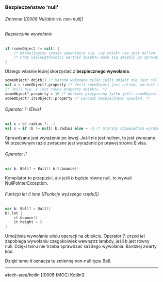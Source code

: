 ### Bezpieczeństwo 'null'

###### Zmienne [[0006 Nullable vs. non-null]]
###### Bezpiecznie wywołanie
```kotlin
if (someObject != null) {
	/* Nienajlepszy sposób upewnienia się, czy obiekt nie jest nullem. */
	/* Przy wielowątkowości wartość obiektu może się zmienić po sprawdzeniu. */
}
```
Dlatego właśnie lepiej skorzystać z **bezpiecznego wywołania**. 
```kotlin
someObject?.doSth() /* Metoda wykonana tylko jeśli obiekt nie jest nullem. */
val x = someObject?.property /* Jeśli someObject jest nullem, wartość x to też null. */
/* Jeśli nie, x jest równe property obiektu. */
someObject?.property = 10 /* Wartość przypisana tylko jeśli someObject nie jest nullem. */ 
someObject?.itsObject?.property /* Łańcuch bezpiecznych wywołań. */
```

###### Operator _?:_ (Elvis)
```kotlin
val x = b?.radius ?: -1 
val x = if (b != null) b.radius else = -1 /* Starszy odpowiednik wyrażenia powyżej. */
```
Sprawdzane jest wyrażenie po lewej. Jeśli nie jest nullem, to jest zwracane. W przeciwnym razie zwracane jest wyrażenie po prawej stronie Elvisa.
###### Operator _!!_
```kotlin
var b: Ball? = Ball() b!!.bounce() 
```
Kompilator to przepuści, ale jeśli _b_ będzie równe null, to wywali NullPointerException. 
###### Funkcja _let_ (i inne [[Funkcje wyższego rzędu]])
```kotlin
var b: Ball? = Ball()
b?.let { 
	it.bounce() 
	it.height = 3
}
```

Umożliwia wywołanie wielu operacji na obiekcie. Operator _?._ przed _let_ zapobiega wywołaniu czegokolwiek wewnątrz lambdy, jeśli b jest równy null. Dzięki temu nie trzeba sprawdzać każdego wywołania. Bardziej zwarty kod.

Dzięki temu _it_ oznacza tu zmienną non-null typu Ball.

---

#tech-area/kotlin 
[[0008 (MOC) Kotlin]]
